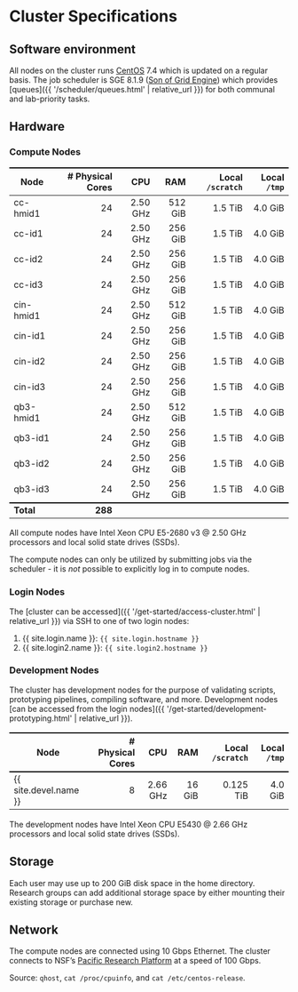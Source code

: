 # Cluster Specifications

## Software environment

All nodes on the cluster runs [CentOS] 7.4 which is updated on a regular basis.
The job scheduler is SGE 8.1.9 ([Son of Grid Engine]) which provides [queues]({{ '/scheduler/queues.html' | relative_url }}) for both communal and lab-priority tasks.


## Hardware

### Compute Nodes

Node      | # Physical Cores |       CPU |      RAM | Local `/scratch` | Local `/tmp` |
----------|-----------------:|----------:|---------:|-----------------:|-------------:|
cc-hmid1  |               24 |  2.50 GHz |  512 GiB |          1.5 TiB |      4.0 GiB |
cc-id1    |               24 |  2.50 GHz |  256 GiB |          1.5 TiB |      4.0 GiB |
cc-id2    |               24 |  2.50 GHz |  256 GiB |          1.5 TiB |      4.0 GiB |
cc-id3    |               24 |  2.50 GHz |  256 GiB |          1.5 TiB |      4.0 GiB |
cin-hmid1 |               24 |  2.50 GHz |  512 GiB |          1.5 TiB |      4.0 GiB |
cin-id1   |               24 |  2.50 GHz |  256 GiB |          1.5 TiB |      4.0 GiB |
cin-id2   |               24 |  2.50 GHz |  256 GiB |          1.5 TiB |      4.0 GiB |
cin-id3   |               24 |  2.50 GHz |  256 GiB |          1.5 TiB |      4.0 GiB |
qb3-hmid1 |               24 |  2.50 GHz |  512 GiB |          1.5 TiB |      4.0 GiB |
qb3-id1   |               24 |  2.50 GHz |  256 GiB |          1.5 TiB |      4.0 GiB |
qb3-id2   |               24 |  2.50 GHz |  256 GiB |          1.5 TiB |      4.0 GiB |
qb3-id3   |               24 |  2.50 GHz |  256 GiB |          1.5 TiB |      4.0 GiB |
**Total** |          **288** |           |          |                  |              |

All compute nodes have Intel Xeon CPU E5-2680 v3 @ 2.50 GHz processors and local solid state drives (SSDs).

The compute nodes can only be utilized by submitting jobs via the scheduler - it is _not_ possible to explicitly log in to compute nodes.


### Login Nodes

The [cluster can be accessed]({{ '/get-started/access-cluster.html' | relative_url }}) via SSH to one of two login nodes:

1. {{ site.login.name  }}: `{{ site.login.hostname }}`
2. {{ site.login2.name }}: `{{ site.login2.hostname }}`


### Development Nodes

The cluster has development nodes for the purpose of validating scripts, prototyping pipelines, compiling software, and more.  Development nodes [can be accessed from the login nodes]({{ '/get-started/development-prototyping.html' | relative_url }}).

Node                        | # Physical Cores |       CPU |      RAM | Local `/scratch` | Local `/tmp` |
----------------------------|-----------------:|----------:|---------:|-----------------:|-------------:|
{{ site.devel.name }} |                8 |  2.66 GHz |   16 GiB |        0.125 TiB |      4.0 GiB |

The development nodes have Intel Xeon CPU E5430 @ 2.66 GHz processors and local solid state drives (SSDs).


## Storage

Each user may use up to 200 GiB disk space in the home directory.  Research groups can add additional storage space by either mounting their existing storage or purchase new.


## Network

The compute nodes are connected using 10 Gbps Ethernet.
The cluster connects to NSF’s [Pacific Research Platform] at a speed of 100 Gbps.


Source: `qhost`, `cat /proc/cpuinfo`, and `cat /etc/centos-release`.


<style>
table {
  margin-top: 2ex;
  margin-bottom: 2ex;
}
tr:last-child { border-top: 2px solid #000; }
</style>

[CentOS]: https://www.centos.org/
[Son of Grid Engine]: https://arc.liv.ac.uk/trac/SGE
[Pacific Research Platform]: https://ucsdnews.ucsd.edu/pressrelease/nsf_gives_green_light_to_pacific_research_platform
